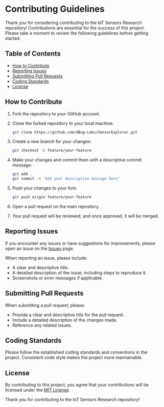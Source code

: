 # Contributing Guidelines

Thank you for considering contributing to the IoT Sensors Research repository! Contributions are essential for the success of this project. Please take a moment to review the following guidelines before getting started.

## Table of Contents

- [How to Contribute](#how-to-contribute)
- [Reporting Issues](#reporting-issues)
- [Submitting Pull Requests](#submitting-pull-requests)
- [Coding Standards](#coding-standards)
- [License](#license)

## How to Contribute

1. Fork the repository to your GitHub account.
2. Clone the forked repository to your local machine:

   ```bash
   git clone https://github.com/dBug-Labs/SensorExplorer.git
   ```

3. Create a new branch for your changes:

   ```bash
   git checkout -b feature/your-feature
   ```

4. Make your changes and commit them with a descriptive commit message:

   ```bash
   git add .
   git commit -m "Add your descriptive message here"
   ```

5. Push your changes to your fork:

   ```bash
   git push origin feature/your-feature
   ```

6. Open a pull request on the main repository.

7. Your pull request will be reviewed, and once approved, it will be merged.

## Reporting Issues

If you encounter any issues or have suggestions for improvements, please open an issue on the [Issues](https://github.com/dBug-Labs/IoT-Sensors-Research/issues) page.

When reporting an issue, please include:

- A clear and descriptive title.
- A detailed description of the issue, including steps to reproduce it.
- Screenshots or error messages if applicable.

## Submitting Pull Requests

When submitting a pull request, please:

- Provide a clear and descriptive title for the pull request.
- Include a detailed description of the changes made.
- Reference any related issues.

## Coding Standards

Please follow the established coding standards and conventions in the project. Consistent code style makes the project more maintainable.

## License

By contributing to this project, you agree that your contributions will be licensed under the [MIT License](LICENSE).

Thank you for contributing to the IoT Sensors Research repository!
